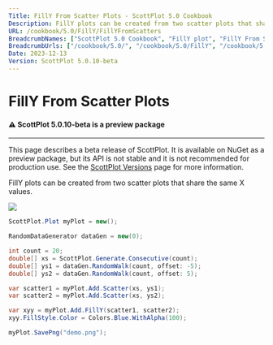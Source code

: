 ```yaml
---
Title: FillY From Scatter Plots - ScottPlot 5.0 Cookbook
Description: FillY plots can be created from two scatter plots that share the same X values.
URL: /cookbook/5.0/FillY/FillYFromScatters
BreadcrumbNames: ["ScottPlot 5.0 Cookbook", "FillY plot", "FillY From Scatter Plots"]
BreadcrumbUrls: ["/cookbook/5.0/", "/cookbook/5.0/FillY", "/cookbook/5.0/FillY/FillYFromScatters"]
Date: 2023-12-13
Version: ScottPlot 5.0.10-beta
---
```


# FillY From Scatter Plots



<div class='alert alert-warning' role='alert'><h4 class='alert-heading py-0 my-0'>⚠️ ScottPlot 5.0.10-beta is a preview package</h4><hr /><p class='mb-0'><span class='fw-semibold'>This page describes a beta release of ScottPlot.</span> It is available on NuGet as a preview package, but its API is not stable and it is not recommended for production use. See the <a href='https://scottplot.net/versions/'>ScottPlot Versions</a> page for more information. </p></div>



FillY plots can be created from two scatter plots that share the same X values.

[![](/cookbook/5.0/images/FillYFromScatters.png)](/cookbook/5.0/images/FillYFromScatters.png)

```cs
ScottPlot.Plot myPlot = new();

RandomDataGenerator dataGen = new(0);

int count = 20;
double[] xs = ScottPlot.Generate.Consecutive(count);
double[] ys1 = dataGen.RandomWalk(count, offset: -5);
double[] ys2 = dataGen.RandomWalk(count, offset: 5);

var scatter1 = myPlot.Add.Scatter(xs, ys1);
var scatter2 = myPlot.Add.Scatter(xs, ys2);

var xyy = myPlot.Add.FillY(scatter1, scatter2);
xyy.FillStyle.Color = Colors.Blue.WithAlpha(100);

myPlot.SavePng("demo.png");

```

